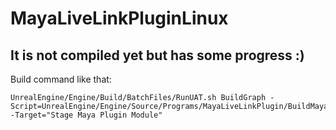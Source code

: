 # MayaLiveLinkPluginLinux

## It is not compiled yet but has some progress :)

Build command like that:
```
UnrealEngine/Engine/Build/BatchFiles/RunUAT.sh BuildGraph -Script=UnrealEngine/Engine/Source/Programs/MayaLiveLinkPlugin/BuildMayaPluginLinux.xml -Target="Stage Maya Plugin Module"
```